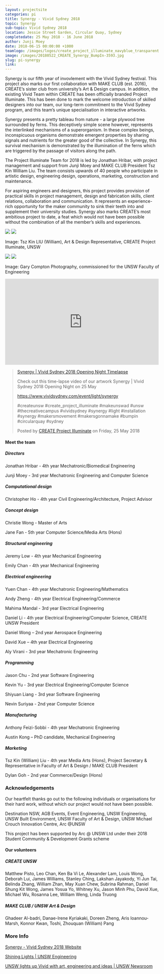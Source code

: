 ```yaml
---
layout: projectsite
categories: pi
title: Synergy - Vivid Sydney 2018
topic: Synergy
sub-topic: Vivid Sydney 2018
location: Jessie Street Garden, Circular Quay, Sydney
completedate: 25 May 2018 - 16 June 2018
author: Junji Moey
date: 2018-06-15 00:00:00 +1000
teamlogo: /images/logos/create_project_illuminate_navyblue_transparent.png
image: /images/20180522_CREATE_Synergy_BumpIn-3593.jpg
slug: pi-synergy
link:
---
```


Synergy is our fifth year of invovlement with the Vivid Sydney festival. This project also marks our first collaboration with MAKE CLUB (est. 2016), CREATE’s sister club from university’s Art & Design campus. In addition, the existing Vivid Team within CREATE has been officially branded Project Illuminate. This has been done to mark the welcome introduction of skilled designers into our team, our long-term commitment to the Vivid Sydney program, and this team’s unique specialisation in interactive artworks.

Synergy presents a pretty tableau from nature - a large plywood tree surrounded by ferns. This deceptively simple scene however, represents the interlinked mechanisms of a superorganism. In these complex beings, inconspicuous organisms demonstrate emergent properties by sharing signals and nutrients for the greater good of the collective. In Synergy, this survival mechanism is demonstrated by the illumination of the ferns which are triggered by the passage of visitors along the path.

The Project Illuminate Team for 2018 is led by Jonathan Hribar, with project management and support from Junji Moey and MAKE CLUB President Tsz Kin William Liu. The team consists upwards of 40 people who participate in artistic design, engineering design, operations, marketing, construction and maintenance.

For aspiring engineers and designers, this project provides provision of practical skills in project management, design and fabrication skills, client relations, collaboration and communication. It represents an experience-rich opportunity for the maker community to sink their teeth into and supplement their university studies. Synergy also marks CREATE’s most ambitious project to date, a feat which would not have been possible without the combination of all the member’s skills and experiences.

<img src="/images/20180503_CREATEProjectIlluminate-0020.jpg" class="contentimg">
<img src="/images/20180519_CREATE_Synergy_BumpIn-0740.jpg" class="contentimg">

Image: Tsz Kin LIU (William), Art & Design Representative, CREATE Project Illuminate, UNSW

<img src="/images/MG_5949final.jpg" class="contentimg">
<img src="/images/MG_5886.jpg" class="contentimg">

Image: Gary Compton Photography, commissioned for the UNSW Faculty of Engineering

<div id="fb-root"></div>
<script>(function(d, s, id) {
  var js, fjs = d.getElementsByTagName(s)[0];
  if (d.getElementById(id)) return;
  js = d.createElement(s); js.id = id;
  js.src = 'https://connect.facebook.net/en_GB/sdk.js#xfbml=1&version=v3.2';
  fjs.parentNode.insertBefore(js, fjs);
}(document, 'script', 'facebook-jssdk'));</script>

<iframe src="https://www.facebook.com/plugins/video.php?href=https%3A%2F%2Fwww.facebook.com%2Fcreate.project.illuminate%2Fvideos%2F1563004990664662%2F&width=500&show_text=false&height=280&appId" width="500" height="280" style="border:none;overflow:hidden" scrolling="no" frameborder="0" allowTransparency="true" allow="encrypted-media" allowFullScreen="true"></iframe>

<div class="fb-video" data-href="https://www.facebook.com/create.project.illuminate/videos/1563004990664662/" data-width="500" data-show-text="false"><blockquote cite="https://www.facebook.com/create.project.illuminate/videos/1563004990664662/" class="fb-xfbml-parse-ignore"><a href="https://www.facebook.com/create.project.illuminate/videos/1563004990664662/">Synergy | Vivid Sydney 2018 Opening Night Timelapse</a><p>Check out this time-lapse video of our artwork Synergy | Vivid Sydney 2018 Opening Night on 25 May 

https://www.vividsydney.com/event/light/synergy

#createunsw #create_project_illuminate #makeunswad #unsw #thecreativecampus #vividsydney #synergy #light #installation #synergy #makersmovement #makersgonnamake #bumpin #circularquay #sydney</p>Posted by <a href="https://www.facebook.com/create.project.illuminate/">CREATE Project Illuminate</a> on Friday, 25 May 2018</blockquote></div>

<h4>Meet the team</h4>
<h5>Directors</h5>
<p>Jonathan Hribar - 4th year Mechatronic/Biomedical Engineering</p>
<p>Junji Moey - 3rd year Mechatronic Engineering and Computer Science</p>
 
<h5>Computational design</h5>
                    
<p>Christopher Ho - 4th year Civil Engineering/Architecture, Project Advisor</p>
                       
<h5>Concept design</h5>
                    
<p>Christie Wong - Master of Arts</p>
<p>Jane Fan - 5th year Computer Science/Media Arts (Hons)</p>
                     
<h5>Structural engineering</h5>
                    
<p>Jeremy Low - 4th year Mechanical Engineering</p>
<p>Emily Chan - 4th year Mechanical Engineering</p>
                     
<h5>Electrical engineering</h5>
                    
<p>Yuen Chan - 4th year Mechatronic Engineering/Mathematics</p>
<p>Andy Zheng - 4th year Electrical Engineering/Commerce</p>
<p>Mahima Mandal - 3rd year Electrical Engineering</p>
<p>Daniel Li - 4th year Electrical Engineering/Computer Science, CREATE UNSW President</p>
<p>Daniel Wong – 2nd year Aerospace Engineering</p>
<p>David Xue – 4th year Electrical Engineering</p>
<p>Aly Virani - 3rd year Mechatronic Engineering</p>
                     
<h5>Programming</h5>
                    
<p>Jason Chu - 2nd year Software Engineering</p>
<p>Kevin Yu - 3rd year Electrical Engineering/Computer Science</p>
<p>Shiyuan Liang - 3rd year Software Engineering</p>
<p>Nevin Suriyaa - 2nd year Computer Science</p>
                    
<h5>Manufacturing</h5>
                    
<p>Anthony Feizi-Sobbi - 4th year Mechatronic Engineering</p>
<p>Austin Kong – PhD candidate, Mechanical Engineering</p>
                    
<h5>Marketing</h5>
                    
<p>Tsz Kin (William) Liu - 4th year Media Arts (Hons), Project Secretary & Representative in Faculty of Art & Design / MAKE CLUB President</p>
<p>Dylan Goh - 2nd year Commerce/Design (Hons)</p>

<h3>Acknowledgements</h3>

Our heartfelt thanks go out to the following individuals or organisations for their hard work, without which our project would not have been possible.
            
Destination NSW, AGB Events, Event Engineering, UNSW Engineering, UNSW Built Environment, UNSW Faculty of Art & Design, UNSW Michael Crouch Innovation Centre, Arc @UNSW

This project has been supported by Arc @ UNSW Ltd under their 2018 Student Community & Development Grants scheme
                    
<h4>Our volunteers</h4>
<h5>CREATE UNSW</h5>
Matthew Pisto, Leo Chan, Ken Ba Vi Le, Alexander Lam, Louis Wong, Deborah Lui, James Williams, Stanley Ching, Lakshan Jayakody, Yi Jun Tai, Belinda Zhang, William Zhan, May Xuan Chew, Subrina Rahman, Daniel Shung Kit Wong, James Yosua Yo, Whitney Xu, Jason Minh Phu, David Xue, Michael Wu, Rosanna Lee, William Weng, Linda Truong

<h5>MAKE CLUB / UNSW Art & Design</h5>
Ghadeer Al-badri, Danae-Irene Kyriakaki, Doreen Zheng, Aris Ioannou-Marsh, Konnor Kwan, Toshi, Zhouquan (William) Pang
                        
<h3>More Info</h3>
    
<p><a href="https://www.vividsydney.com/event/light/synergy" target="_blank">Synergy - Vivid Sydney 2018 Website</a></p>
<p><a href="https://www.engineering.unsw.edu.au/news/shining-lights" target="_blank">Shining Lights | UNSW Engineering</a></p>
<p><a href="https://newsroom.unsw.edu.au/news/general/unsw-lights-vivid-art-engineering-and-ideas" target="_blank">UNSW lights up Vivid with art, engineering and ideas | UNSW Newsroom</a></p>

